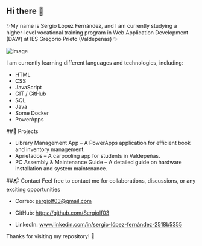 
## Hi there 👋
✨My name is Sergio López Fernández, and I am currently studying a higher-level vocational training program in Web Application Development (DAW) at IES Gregorio Prieto (Valdepeñas) ✨

![Image](https://github.com/user-attachments/assets/670ffcab-df36-44b4-91d6-0c94781aa4f2)


I am currently learning different languages and technologies, including:
- HTML
- CSS
- JavaScript
- GIT / GitHub
- SQL
- Java
- Some Docker
- PowerApps

  
##🚀 Projects

- Library Management App – A PowerApps application for efficient book and inventory management.
- Aprietados – A carpooling app for students in Valdepeñas.
- PC Assembly & Maintenance Guide – A detailed guide on hardware installation and system maintenance.

##📬 Contact
Feel free to contact me for collaborations, discussions, or any exciting opportunities

- Correo: sergiolf03@gmail.com

- GitHub: https://github.com/Sergiolf03

- LinkedIn: www.linkedin.com/in/sergio-lópez-fernández-2518b5355

Thanks for visiting my repository! 🚀
